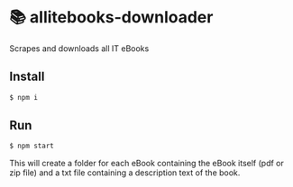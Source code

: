 # 📚 allitebooks-downloader

Scrapes and downloads all IT eBooks

## Install

```bash
$ npm i
```

## Run

```bash
$ npm start
```

This will create a folder for each eBook containing the eBook itself (pdf or zip file) and a txt file containing a description text of the book.

